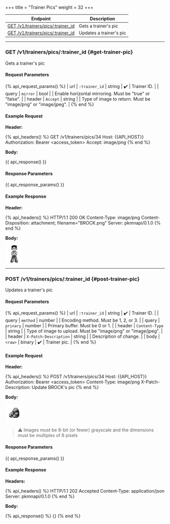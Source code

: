 +++
title = "Trainer Pics"
weight = 32
+++

| Endpoint                                               | Description             |
|--------------------------------------------------------|-------------------------|
| [GET /v1/trainers/pics/:trainer_id](#get-trainer-pic)  | Gets a trainer's pic    |
| [GET /v1/trainers/pics/:trainer_id](#post-trainer-pic) | Updates a trainer's pic |

---

### GET /v1/trainers/pics/:trainer_id {#get-trainer-pic}

Gets a trainer's pic

#### Request Parameters

{% api_request_params() %}
| url    | `:trainer_id` | string | ✔️ | Trainer ID.                                                   |
| query  | `mirror`      | bool   |   | Enable horizontal mirroring. Must be "true" or "false".       |
| header | `Accept`      | string |   | Type of image to return. Must be "image/png" or "image/jpeg". |
{% end %}

#### Example Request

**Header:**

{% api_headers() %}
GET /v1/trainers/pics/34
Host: {{API_HOST}}
Authorization: Bearer <access_token>
Accept: image/png
{% end %}

**Body:**

{{ api_response() }}

#### Response Parameters

{{ api_response_params() }}

#### Example Response

**Header:**

{% api_headers() %}
HTTP/1.1 200 OK
Content-Type: image/png
Content-Disposition: attachment; filename="BROCK.png"
Server: pkmnapi/0.1.0
{% end %}

**Body:**

![BROCK.png](/img/response/BROCK.png)

---

### POST /v1/trainers/pics/:trainer_id {#post-trainer-pic}

Updates a trainer's pic

#### Request Parameters

{% api_request_params() %}
| url    | `:trainer_id`         | string | ✔️ | Trainer ID.                                                   |
| query  | `method`              | number |   | Encoding method. Must be 1, 2, or 3.                          |
| query  | `prinary`             | number |   | Primary buffer. Must be 0 or 1.                               |
| header | `Content-Type`        | string |   | Type of image to upload. Must be "image/png" or "image/jpeg". |
| header | `X-Patch-Description` | string |   | Description of change.                                        |
| body   | `<raw>`               | binary | ✔️ | Trainer pic.                                                  |
{% end %}

#### Example Request

**Header:**

{% api_headers() %}
POST /v1/trainers/pics/34
Host: {{API_HOST}}
Authorization: Bearer <access_token>
Content-Type: image/png
X-Patch-Description: Update BROCK's pic
{% end %}

**Body:**

![rock.png](/img/request/rock.png)

> ⚠️ Images must be 8-bit (or fewer) grayscale and the dimensions must be multiples of 8 pixels

#### Response Parameters

{{ api_response_params() }}

#### Example Response

**Headers:**

{% api_headers() %}
HTTP/1.1 202 Accepted
Content-Type: application/json
Server: pkmnapi/0.1.0
{% end %}

**Body:**

{% api_response() %}
{}
{% end %}
